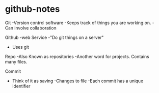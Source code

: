 # github-notes

Git
-Version control software
-Keeps track of things you are working on.
-Can involve collaboration

Github
-web Service
-"Do git things on a server"
- Uses git 


Repo
-Also Known as repositories 
-Another word for projects. Contains many files.

Commit
- Think of it as saving 
-Changes to file
-Each commit has a unique identifier 
